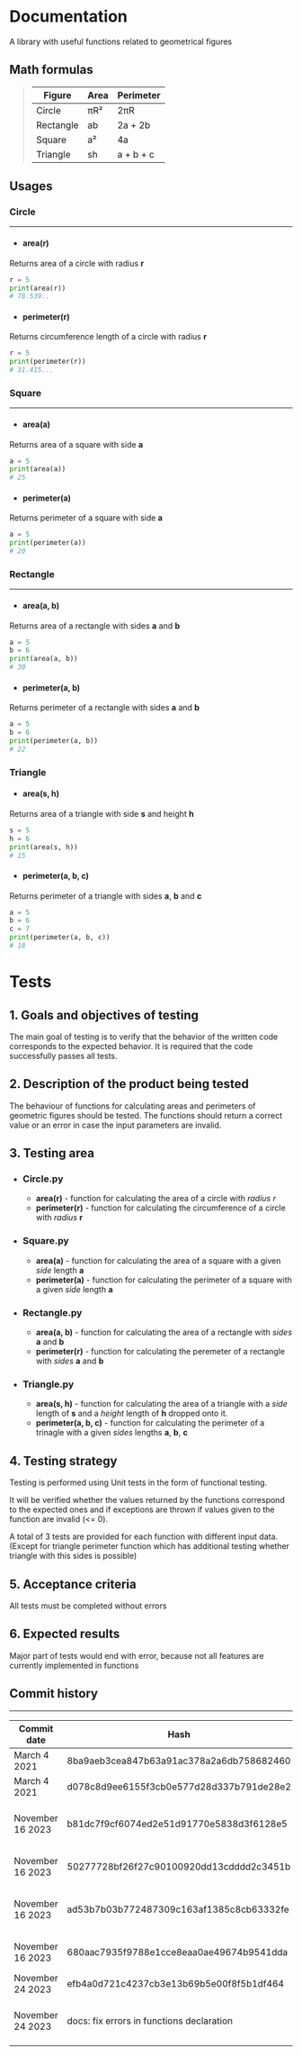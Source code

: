 # Documentation
A library with useful functions related to geometrical figures
## Math formulas


>    |Figure|Area|Perimeter|
>    |--|--|--|
>    |Circle|πR²|2πR|
>    |Rectangle| ab|2a + 2b|
>    |Square| a²|4a|
>    |Triangle| sh| a + b + c|

## **Usages**
### **Circle**

---

- #### **area(r)** 
Returns area of a circle with radius **r**
```python
r = 5
print(area(r))
# 78.539..
```
- #### **perimeter(r)**
Returns circumference length of a circle with radius **r**
```python
r = 5
print(perimeter(r))
# 31.415...
```

### **Square**
---
- #### **area(a)** 
Returns area of a square with side **a**
```python
a = 5
print(area(a))
# 25
```
- #### **perimeter(a)**
Returns perimeter of a square with side **a**
```python
a = 5
print(perimeter(a))
# 20
```
### **Rectangle**
---
- #### **area(a, b)**
Returns area of a rectangle with sides **a** and **b**
```python
a = 5
b = 6
print(area(a, b))
# 30
```
- #### **perimeter(a, b)**
Returns perimeter of a rectangle with sides **a** and **b**
```python
a = 5
b = 6
print(perimeter(a, b))
# 22
```
### **Triangle**
- #### **area(s, h)**
Returns area of a triangle with side **s** and height **h**
```python
s = 5
h = 6
print(area(s, h))
# 15
```
- #### **perimeter(a, b, c)**
Returns perimeter of a triangle with sides **a**, **b** and **c**
```python
a = 5
b = 6
c = 7
print(perimeter(a, b, c))
# 18
```

# **Tests**

## 1. Goals and objectives of testing
The main goal of testing is to verify that the behavior of the written code corresponds to the expected behavior. It is required that the code successfully passes all tests.

## 2. Description of the product being tested
The behaviour of functions for calculating areas and perimeters of geometric figures should be tested. The functions should return a correct value or an error in case the input parameters are invalid.

## 3. Testing area
- ### Circle.py
    - **area(r)** - function for calculating the area of a circle with *radius* *r*
    - **perimeter(r)** - function for calculating the circumference of a circle with *radius* **r**

- ### Square.py
    - **area(a)** - function for calculating the area of a square with a given *side* length **a**
    - **perimeter(a)** - function for calculating the perimeter of a square with a given *side* length **a**
    
- ### Rectangle.py
    - **area(a, b)** - function for calculating the area of a rectangle with *sides* **a** and **b**
    - **perimeter(r)** - function for calculating the peremeter of a rectangle with *sides* **a** and **b**

- ### Triangle.py
    - **area(s, h)** - function for calculating the area of a triangle with a *side* length of **s** and a *height* length of **h** dropped onto it.
    - **perimeter(a, b, c)** - function for calculating the perimeter of a trinagle with a given *sides* lengths **a**, **b**, **c**

## 4. Testing strategy
Testing is performed using Unit tests in the form of functional testing.

It will be verified whether the values returned by the functions correspond to the expected ones and if exceptions are thrown if values given to the function are invalid (<= 0). 

A total of 3 tests are provided for each function with different input data. (Except for triangle perimeter function which has additional testing whether triangle with this sides is possible)

## 5. Acceptance criteria
All tests must be completed without errors

## 6. Expected results
Major part of tests would end with error, because not all features are currently implemented in functions

## **Commit history**
---
| Commit date | Hash | Features |
|--|--|---------|
|March 4 2021| 8ba9aeb3cea847b63a91ac378a2a6db758682460|Circle and square added|
|March 4 2021|d078c8d9ee6155f3cb0e577d28d337b791de28e2|Docs added|
|November 16 2023|b81dc7f9cf6074ed2e51d91770e5838d3f6128e5|feat: add rectangle perimeter and are functions|
|November 16 2023|50277728bf26f27c90100920dd13cdddd2c3451b|fix: error in perimeter function|
|November 16 2023|ad53b7b03b772487309c163af1385c8cb63332fe|docs: add documentation for all functions|
|November 16 2023|680aac7935f9788e1cce8eaa0ae49674b9541dda|docs: add documentation in README|
|November 24 2023|efb4a0d721c4237cb3e13b69b5e00f8f5b1df464|test: add tests for all modules|
|November 24 2023|docs: fix errors in functions declaration|docs: fix errors in functions declaration|

